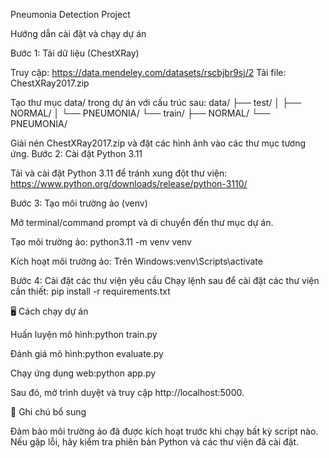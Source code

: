 Pneumonia Detection Project 

Hướng dẫn cài đặt và chạy dự án

Bước 1: Tải dữ liệu (ChestXRay) 

Truy cập: https://data.mendeley.com/datasets/rscbjbr9sj/2
Tải file: ChestXRay2017.zip

Tạo thư mục data/ trong dự án với cấu trúc sau:
data/
├── test/
│   ├── NORMAL/
│   └── PNEUMONIA/
└── train/
    ├── NORMAL/
    └── PNEUMONIA/

Giải nén ChestXRay2017.zip và đặt các hình ảnh vào các thư mục tương ứng.
Bước 2: Cài đặt Python 3.11 

Tải và cài đặt Python 3.11 để tránh xung đột thư viện: https://www.python.org/downloads/release/python-3110/

Bước 3: Tạo môi trường ảo (venv)

Mở terminal/command prompt và di chuyển đến thư mục dự án.

Tạo môi trường ảo:
python3.11 -m venv venv

Kích hoạt môi trường ảo:
Trên Windows:venv\Scripts\activate


Bước 4: Cài đặt các thư viện yêu cầu 
Chạy lệnh sau để cài đặt các thư viện cần thiết:
pip install -r requirements.txt

🖥️ Cách chạy dự án

Huấn luyện mô hình:python train.py

Đánh giá mô hình:python evaluate.py

Chạy ứng dụng web:python app.py

Sau đó, mở trình duyệt và truy cập http://localhost:5000.

📝 Ghi chú bổ sung

Đảm bảo môi trường ảo đã được kích hoạt trước khi chạy bất kỳ script nào.
Nếu gặp lỗi, hãy kiểm tra phiên bản Python và các thư viện đã cài đặt.

